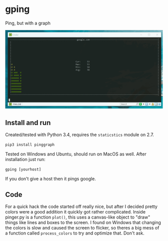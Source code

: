 # gping
Ping, but with a graph

![](/doc/readme_screencast.gif)

## Install and run
Created/tested with Python 3.4, requires the `staticstics` module on 2.7.

`pip3 install pinggraph`

Tested on Windows and Ubuntu, should run on MacOS as well. After installation just run:

`gping [yourhost]`

If you don't give a host then it pings google.

## Code
For a quick hack the code started off really nice, but after I decided pretty colors
were a good addition it quickly got rather complicated. Inside pinger.py
is a function `plot()`, this uses a canvas-like object to "draw" things like lines
and boxes to the screen. I found on Windows that changing the colors is slow and
caused the screen to flicker, so theres a big mess of a function called `process_colors`
to try and optimize that. Don't ask.